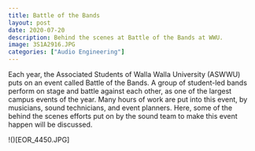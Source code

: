 ```yaml
---
title: Battle of the Bands
layout: post
date: 2020-07-20
description: Behind the scenes at Battle of the Bands at WWU.
image: 3S1A2916.JPG
categories: ["Audio Engineering"]
---
```


Each year, the Associated Students of Walla Walla University (ASWWU) puts on an event called Battle of the Bands. A group of student-led bands perform on stage and battle against each other, as one of the largest campus events of the year. Many hours of work are put into this event, by musicians, sound technicians, and event planners. Here, some of the behind the scenes efforts put on by the sound team to make this event happen will be discussed.

!()[EOR_4450.JPG]
